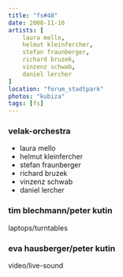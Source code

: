 ```yaml
---
title: "fs#48"
date: 2008-11-16
artists: [
    laura mello,
    helmut kleinfercher,
    stefan fraunberger,
    richard bruzek,
    vinzenz schwab,
    daniel lercher
]
location: "forum_stadtpark"
photos: "kubiza"
tags: [fs]
---
```

### velak-orchestra	 
* laura mello
* helmut kleinfercher
* stefan fraunberger
* richard bruzek
* vinzenz schwab
* daniel lercher	 
 	 
### tim blechmann/peter kutin	 
laptops/turntables	 
 	 
### eva hausberger/peter kutin	 
video/live-sound
